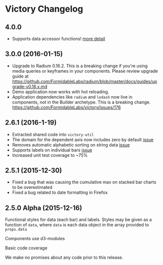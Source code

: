 # Victory Changelog

## 4.0.0

- Supports data accessor functions!
[more detail](https://github.com/FormidableLabs/victory/issues/84)

## 3.0.0 (2016-01-15)

- Upgrade to Radium 0.16.2. This is a breaking change if you're using media queries or keyframes in your components. Please review upgrade guide at https://github.com/FormidableLabs/radium/blob/master/docs/guides/upgrade-v0.16.x.md
- Demo application now works with hot reloading.
- Application dependencies like `radium` and `lodash` now live in components, not in the Builder archetype. This is a breaking change. https://github.com/FormidableLabs/victory/issues/176


## 2.6.1 (2016-1-19)

- Extracted shared code into `victory-util`
- The domain for the dependent axis now includes zero by default [issue](https://github.com/FormidableLabs/victory-bar/issues/75)
- Removes automatic alphabetic sorting on string data [issue](https://github.com/FormidableLabs/victory-bar/issues/66)
- Supports labels on individual bars
[issue](https://github.com/FormidableLabs/victory-bar/issues/81)
- Increased unit test coverage to ~75%

## 2.5.1 (2015-12-30)

- Fixed a bug that was causing the cumulative max on stacked bar charts to be overestimated
- Fixed a bug related to date formatting in Firefox

## 2.5.0 Alpha (2015-12-16)

Functional styles for data (each bar) and labels. Styles may be given as a function of `data`,
where `data` is each data object in the array provided to `props.data`

Components use d3-modules

Basic code coverage

We make no promises about any code prior to this release.
